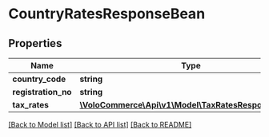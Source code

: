 # CountryRatesResponseBean

## Properties
Name | Type | Description | Notes
------------ | ------------- | ------------- | -------------
**country_code** | **string** |  | [optional] 
**registration_no** | **string** |  | [optional] 
**tax_rates** | [**\VoloCommerce\Api\v1\Model\TaxRatesResponseBean[]**](TaxRatesResponseBean.md) |  | [optional] 

[[Back to Model list]](../README.md#documentation-for-models) [[Back to API list]](../README.md#documentation-for-api-endpoints) [[Back to README]](../README.md)


